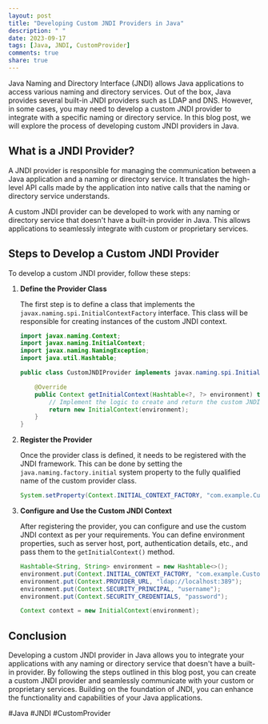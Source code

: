 ```yaml
---
layout: post
title: "Developing Custom JNDI Providers in Java"
description: " "
date: 2023-09-17
tags: [Java, JNDI, CustomProvider]
comments: true
share: true
---
```


Java Naming and Directory Interface (JNDI) allows Java applications to access various naming and directory services. Out of the box, Java provides several built-in JNDI providers such as LDAP and DNS. However, in some cases, you may need to develop a custom JNDI provider to integrate with a specific naming or directory service. In this blog post, we will explore the process of developing custom JNDI providers in Java.

## What is a JNDI Provider?

A JNDI provider is responsible for managing the communication between a Java application and a naming or directory service. It translates the high-level API calls made by the application into native calls that the naming or directory service understands.

A custom JNDI provider can be developed to work with any naming or directory service that doesn't have a built-in provider in Java. This allows applications to seamlessly integrate with custom or proprietary services.

## Steps to Develop a Custom JNDI Provider

To develop a custom JNDI provider, follow these steps:

1. **Define the Provider Class**

   The first step is to define a class that implements the `javax.naming.spi.InitialContextFactory` interface. This class will be responsible for creating instances of the custom JNDI context.

   ```java
   import javax.naming.Context;
   import javax.naming.InitialContext;
   import javax.naming.NamingException;
   import java.util.Hashtable;

   public class CustomJNDIProvider implements javax.naming.spi.InitialContextFactory {

       @Override
       public Context getInitialContext(Hashtable<?, ?> environment) throws NamingException {
           // Implement the logic to create and return the custom JNDI context
           return new InitialContext(environment);
       }
   }
   ```

2. **Register the Provider**

   Once the provider class is defined, it needs to be registered with the JNDI framework. This can be done by setting the `java.naming.factory.initial` system property to the fully qualified name of the custom provider class.

   ```java
   System.setProperty(Context.INITIAL_CONTEXT_FACTORY, "com.example.CustomJNDIProvider");
   ```

3. **Configure and Use the Custom JNDI Context**

   After registering the provider, you can configure and use the custom JNDI context as per your requirements. You can define environment properties, such as server host, port, authentication details, etc., and pass them to the `getInitialContext()` method.

   ```java
   Hashtable<String, String> environment = new Hashtable<>();
   environment.put(Context.INITIAL_CONTEXT_FACTORY, "com.example.CustomJNDIProvider");
   environment.put(Context.PROVIDER_URL, "ldap://localhost:389");
   environment.put(Context.SECURITY_PRINCIPAL, "username");
   environment.put(Context.SECURITY_CREDENTIALS, "password");

   Context context = new InitialContext(environment);
   ```

## Conclusion

Developing a custom JNDI provider in Java allows you to integrate your applications with any naming or directory service that doesn't have a built-in provider. By following the steps outlined in this blog post, you can create a custom JNDI provider and seamlessly communicate with your custom or proprietary services. Building on the foundation of JNDI, you can enhance the functionality and capabilities of your Java applications.

#Java #JNDI #CustomProvider